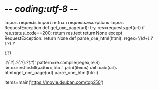 # -*- coding:utf-8 -*-
import requests
import re
from requests.exceptions import RequestException
def get_one_page(url):
    try:
        res=requests.get(url)
        if res.status_code==200:
            return  res.text
        return  None
    except RequestException:
        return  None
def parse_one_html(html):
    regex='<em class="">(\d+)</em>.*?<span class="title">(.*?)</span>.*?<p class="">(.*?)</p>.*?<span class="rating_num" property="v:average">(.*?)</span>.*?<span>(.*?)</span>.*?<span class="inq">(.*?)</span>'
    pattern=re.compile(regex,re.S)
    items=re.findall(pattern,html)
    print(items)
def main(url):
    html=get_one_page(url)
    parse_one_html(html)

items=main('https://movie.douban.com/top250')



